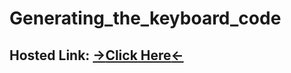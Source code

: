 # Generating_the_keyboard_code
## Hosted Link: [**→**Click Here**←**](https://mayankkatheriya.github.io/Generating_the_keyboard_code/)
